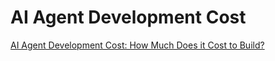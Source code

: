 # AI Agent Development Cost

[AI Agent Development Cost: How Much Does it Cost to Build?](https://markovate.com/ai-agent-development-cost/)